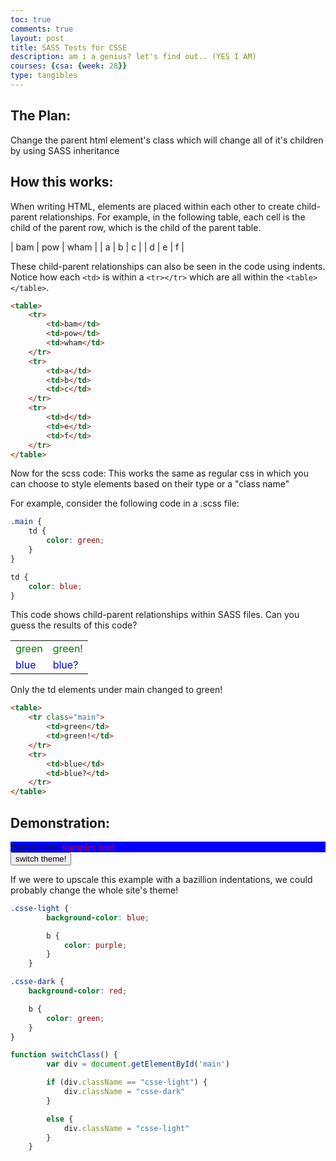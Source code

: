```yaml
---
toc: true
comments: true
layout: post
title: SASS Tests for CSSE
description: am i a genius? let's find out.. (YES I AM)
courses: {csa: {week: 28}}
type: tangibles
---
```

<style>
    .csse-light {
        background-color: blue;
    }

    .csse-light b {
        color: purple;
    }

    .csse-dark {
        background-color: red;
    }

    .csse-dark b {
        color: green;
    }

    .main td {
        color: green;
    }

    td {
        color: blue;
    }
</style>

## The Plan:

Change the parent html element's class which will change all of it's children by using SASS inheritance

## How this works:

When writing HTML, elements are placed within each other to create child-parent relationships. For example, in the following table, each cell is the child of the parent row, which is the child of the parent table.

| bam | pow | wham |
| a | b | c |
| d | e | f |

These child-parent relationships can also be seen in the code using indents. Notice how each ``<td>`` is within a ``<tr></tr>`` which are all within the ``<table></table>``.

```html
<table>
    <tr>
        <td>bam</td>
        <td>pow</td>
        <td>wham</td>
    </tr>
    <tr>
        <td>a</td>
        <td>b</td>
        <td>c</td>
    </tr>
    <tr>
        <td>d</td>
        <td>e</td>
        <td>f</td>
    </tr>
</table>
```

Now for the scss code: This works the same as regular css in which you can choose to style elements based on their type or a "class name"

For example, consider the following code in a .scss file:

```scss
.main {
    td {
        color: green;
    }
}

td {
    color: blue;
}
```

This code shows child-parent relationships within SASS files. Can you guess the results of this code?

<table>
    <tr class="main">
        <td>green</td>
        <td>green!</td>
    </tr>
    <tr>
        <td>blue</td>
        <td>blue?</td>
    </tr>
</table>

Only the td elements under main changed to green!

```html
<table>
    <tr class="main">
        <td>green</td>
        <td>green!</td>
    </tr>
    <tr>
        <td>blue</td>
        <td>blue?</td>
    </tr>
</table>
```

## Demonstration:

<div id="main" class="csse-light">
    Sample text
    <b>sampler text</b>
</div>
<button id = "switch" onclick="switchClass()">switch theme!</button>

If we were to upscale this example with a bazillion indentations, we could probably change the whole site's theme!

```scss
.csse-light {
        background-color: blue;

        b {
            color: purple;
        }
    }

.csse-dark {
    background-color: red;

    b {
        color: green;
    }
}
```

```js
function switchClass() {
        var div = document.getElementById('main')

        if (div.className == "csse-light") {
            div.className = "csse-dark"
        }

        else {
            div.className = "csse-light"
        }
    }
```

<script>
    function switchClass() {
        var div = document.getElementById('main')

        if (div.className == "csse-light") {
            div.className = "csse-dark"
        }

        else {
            div.className = "csse-light"
        }
    }
</script>